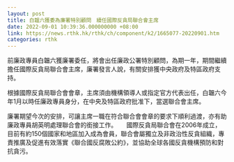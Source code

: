```yaml
---
layout: post
title: 白韞六獲委為廉署特別顧問　續任國際反貪局聯合會主席
date: 2022-09-01 10:39:36.000000000 +08:00
link: https://news.rthk.hk/rthk/ch/component/k2/1665077-20220901.htm
categories: rthk
---
```


前廉政專員白韞六獲廉署委任，將會出任廉政公署特別顧問，為期一年，期間繼續擔任國際反貪局聯合會主席，廉署發言人說，有關安排獲中央政府及特區政府支持。

根據國際反貪局聯合會會章，主席須由機構領導人或指定官方代表出任，白韞六今年1月以時任廉政專員身分，在中央及特區政府批准下，當選聯合會主席。

廉署期望今次的安排，可讓主席一職在符合聯合會會章的要求下順利過渡，亦有助廉政專員胡英明處理聯合會的銜接工作。
　
國際反貪局聯合會在2006年成立，目前有約150個國家和地區加入成為會員，聯合會屬獨立及非政治性反貪組織，專責推廣及促進有效落實《聯合國反腐敗公約》，並協助全球各國反貪機構預防和對抗貪污。
